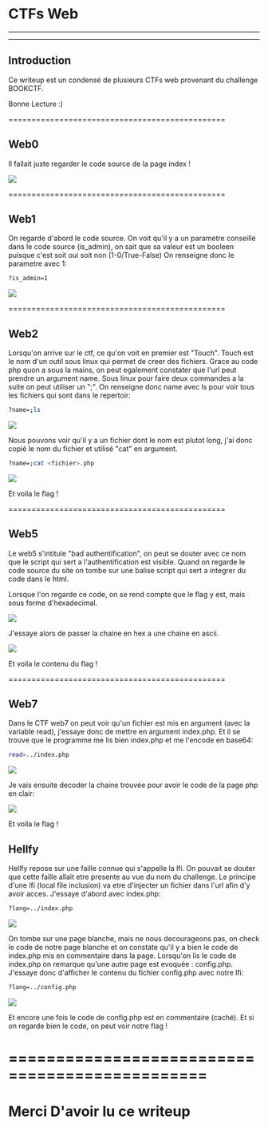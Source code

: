 # CTFs Web

---------------------------------------------------------------
---------------------------------------------------------------

## Introduction

Ce writeup est un condensé de plusieurs CTFs web provenant du challenge BOOKCTF.

Bonne Lecture :)

===============================================

## Web0

Il fallait juste regarder le code source de la page index !

![](web0.PNG)

===============================================

## Web1

On regarde d'abord le code source. On voit qu'il y a un parametre conseillé dans le code source (is_admin), on sait que sa valeur est un booleen puisque c'est soit oui soit non (1-0/True-False)
On renseigne donc le parametre avec 1:
```sh
?is_admin=1
```

![](web1.PNG)

===============================================

## Web2

Lorsqu'on arrive sur le ctf, ce qu'on voit en premier est "Touch". Touch est le nom d'un outil sous linux qui permet de creer des fichiers. Grace au code php quon a sous la mains, on peut egalement constater que l'url peut prendre un argument name. Sous linux pour faire deux commandes a la suite on peut utiliser un ";". On renseigne donc name avec ls pour voir tous les fichiers qui sont dans le repertoir:
```sh
?name=;ls
```

![](web21.PNG)

Nous pouvons voir qu'il y a un fichier dont le nom est plutot long, j'ai donc copié le nom du fichier et utilisé "cat" en argument.
```sh
?name=;cat <fichier>.php
```

![](web22.PNG)

Et voila le flag !

===============================================

## Web5

Le web5 s'intitule "bad authentification", on peut se douter avec ce nom que le script qui sert a l'authentification est visible. Quand on regarde le code source du site on tombe sur une balise script qui sert a integrer du code dans le html.

Lorsque l'on regarde ce code, on se rend compte que le flag y est, mais sous forme d'hexadecimal.

![](web51.PNG)

J'essaye alors de passer la chaine en hex a une chaine en ascii.

![](web52.PNG)

Et voila le contenu du flag !

===============================================

## Web7

Dans le CTF web7 on peut voir qu'un fichier est mis en argument (avec la variable read), j'essaye donc de mettre en argument index.php. Et il se trouve que le programme me lis bien index.php et me l'encode en base64:
```sh
read=../index.php
```

![](web71.PNG)

Je vais ensuite decoder la chaine trouvée pour avoir le code de la page php en clair:

![](web72.PNG)

Et voila le flag !

## Hellfy

Hellfy repose sur une faille connue qui s'appelle la lfi. On pouvait se douter que cette faille allait etre presente au vue du nom du challenge. Le principe d'une lfi (local file inclusion) va etre d'injecter un fichier dans l'url afin d'y avoir acces. J'essaye d'abord avec index.php:
```sh
?lang=../index.php
```

![](Hellfy1.PNG)

On tombe sur une page blanche, mais ne nous decourageons pas, on check le code de notre page blanche et on constate qu'il y a bien le code de index.php mis en commentaire dans la page.
Lorsqu'on lis le code de index.php on remarque qu'une autre page est evoquée : config.php. J'essaye donc d'afficher le contenu du fichier config.php avec notre lfi:
```sh
?lang=../config.php
```

![](Hellfy2.PNG)

Et encore une fois le code de config.php est en commentaire (caché). Et si on regarde bien le code, on peut voir notre flag !

===============================================
===============================================

# Merci D'avoir lu ce writeup
